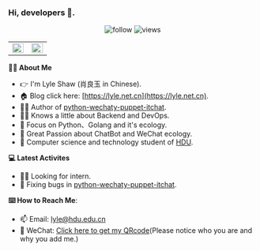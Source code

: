 ### Hi, developers 👋.

<p align="center"> 
  <img src="https://img.shields.io/github/followers/lyleshaw?label=Followers" alt="follow" />
  <img src="https://komarev.com/ghpvc/?username=lyleshaw" alt="views" /> 
</p>
<table><tr><td valign="top" width="50%">
<img src="https://github-readme-stats.vercel.app/api?username=LyleShaw&show_icons=true&include_all_commits=true&count_private=true" align="left" style="width: 100%" />
</td><td valign="top" width="50%">
<img src="https://github-readme-stats.vercel.app/api/top-langs/?username=lyleshaw&hide_border=true&layout=compact&hide=javascript,html,css,scss" align="left" style="width: 100%" />
</td></tr></table>  

**🙍‍♂️ About Me**

- 👉 I'm Lyle Shaw (肖良玉 in Chinese).
- 🏠 Blog click here: [https://lyle.net.cn](https://lyle.net.cn).
- 👨‍💻 Author of [python-wechaty-puppet-itchat](https://github.com/wechaty/python-wechaty-puppet-itchat).
- 🙇‍♂️ Knows a little about Backend and DevOps.
- 🐍 Focus on Python、Golang and it's ecology.
- 🤖️ Great Passion about ChatBot and WeChat ecology.
- 🏫 Computer science and technology student of [HDU](https://www.hdu.edu.cn/).

**💻 Latest Activites**

- 🙋‍♂️ Looking for intern.
- 🐛 Fixing bugs in [python-wechaty-puppet-itchat](https://github.com/wechaty/python-wechaty-puppet-itchat).

**⌨️ How to Reach Me**:

- 📫 Email: [lyle@hdu.edu.cn](mailto:lyle@hdu.edu.cn)
- 💬 WeChat: [Click here to get my QRcode](https://user-images.githubusercontent.com/25427168/135266647-63f2e132-c443-40b6-89f0-ca494dccfc09.png)(Please notice who you are and why you add me.)
